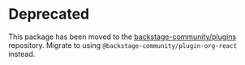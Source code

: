# Deprecated

This package has been moved to the [backstage-community/plugins](https://github.com/backstage/community-plugins) repository. Migrate to using `@backstage-community/plugin-org-react` instead.

